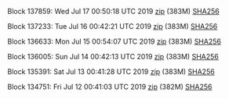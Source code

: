 Block 137859: Wed Jul 17 00:50:18 UTC 2019 [zip](https://dash-bootstrap.ams3.digitaloceanspaces.com/testnet/2019-07-17/bootstrap.dat.zip) (383M) [SHA256](https://dash-bootstrap.ams3.digitaloceanspaces.com/testnet/2019-07-17/sha256.txt)

Block 137233: Tue Jul 16 00:42:21 UTC 2019 [zip](https://dash-bootstrap.ams3.digitaloceanspaces.com/testnet/2019-07-16/bootstrap.dat.zip) (383M) [SHA256](https://dash-bootstrap.ams3.digitaloceanspaces.com/testnet/2019-07-16/sha256.txt)

Block 136633: Mon Jul 15 00:54:07 UTC 2019 [zip](https://dash-bootstrap.ams3.digitaloceanspaces.com/testnet/2019-07-15/bootstrap.dat.zip) (383M) [SHA256](https://dash-bootstrap.ams3.digitaloceanspaces.com/testnet/2019-07-15/sha256.txt)

Block 136005: Sun Jul 14 00:42:13 UTC 2019 [zip](https://dash-bootstrap.ams3.digitaloceanspaces.com/testnet/2019-07-14/bootstrap.dat.zip) (383M) [SHA256](https://dash-bootstrap.ams3.digitaloceanspaces.com/testnet/2019-07-14/sha256.txt)

Block 135391: Sat Jul 13 00:41:28 UTC 2019 [zip](https://dash-bootstrap.ams3.digitaloceanspaces.com/testnet/2019-07-13/bootstrap.dat.zip) (383M) [SHA256](https://dash-bootstrap.ams3.digitaloceanspaces.com/testnet/2019-07-13/sha256.txt)

Block 134751: Fri Jul 12 00:41:03 UTC 2019 [zip](https://dash-bootstrap.ams3.digitaloceanspaces.com/testnet/2019-07-12/bootstrap.dat.zip) (382M) [SHA256](https://dash-bootstrap.ams3.digitaloceanspaces.com/testnet/2019-07-12/sha256.txt)
